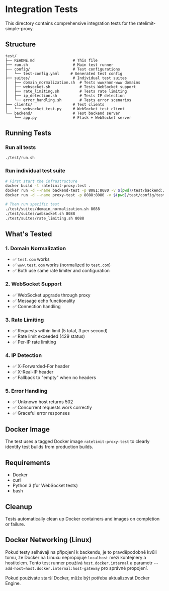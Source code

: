 # Integration Tests

This directory contains comprehensive integration tests for the ratelimit-simple-proxy.

## Structure

```
test/
├── README.md                 # This file
├── run.sh                    # Main test runner
├── config/                   # Test configurations
│   └── test-config.yaml     # Generated test config
├── suites/                   # Individual test suites
│   ├── domain_normalization.sh  # Tests www/non-www domains
│   ├── websocket.sh             # Tests WebSocket support
│   ├── rate_limiting.sh         # Tests rate limiting
│   ├── ip_detection.sh          # Tests IP detection
│   └── error_handling.sh        # Tests error scenarios
├── clients/                  # Test clients
│   └── websocket_test.py     # WebSocket test client
└── backend/                  # Test backend server
    └── app.py                # Flask + WebSocket server
```

## Running Tests

### Run all tests
```bash
./test/run.sh
```

### Run individual test suite
```bash
# First start the infrastructure
docker build -t ratelimit-proxy:test .
docker run -d --name backend-test -p 8081:8080 -v $(pwd)/test/backend:/app python:3.9-alpine sh -c "pip install flask flask-socketio && python /app/app.py"
docker run -d --name proxy-test -p 8088:8080 -v $(pwd)/test/config/test-config.yaml:/app/config.yaml ratelimit-proxy:test

# Then run specific test
./test/suites/domain_normalization.sh 8088
./test/suites/websocket.sh 8088
./test/suites/rate_limiting.sh 8088
```

## What's Tested

### 1. Domain Normalization
- ✅ `test.com` works
- ✅ `www.test.com` works (normalized to `test.com`)
- ✅ Both use same rate limiter and configuration

### 2. WebSocket Support
- ✅ WebSocket upgrade through proxy
- ✅ Message echo functionality
- ✅ Connection handling

### 3. Rate Limiting
- ✅ Requests within limit (5 total, 3 per second)
- ✅ Rate limit exceeded (429 status)
- ✅ Per-IP rate limiting

### 4. IP Detection
- ✅ X-Forwarded-For header
- ✅ X-Real-IP header
- ✅ Fallback to "empty" when no headers

### 5. Error Handling
- ✅ Unknown host returns 502
- ✅ Concurrent requests work correctly
- ✅ Graceful error responses

## Docker Image

The test uses a tagged Docker image `ratelimit-proxy:test` to clearly identify test builds from production builds.

## Requirements

- Docker
- curl
- Python 3 (for WebSocket tests)
- bash

## Cleanup

Tests automatically clean up Docker containers and images on completion or failure.

## Docker Networking (Linux)

Pokud testy selhávají na připojení k backendu, je to pravděpodobně kvůli tomu, že Docker na Linuxu nepropojuje `localhost` mezi kontejnery a hostitelem. Tento test runner používá `host.docker.internal` a parametr `--add-host=host.docker.internal:host-gateway` pro správné propojení.

Pokud používáte starší Docker, může být potřeba aktualizovat Docker Engine.